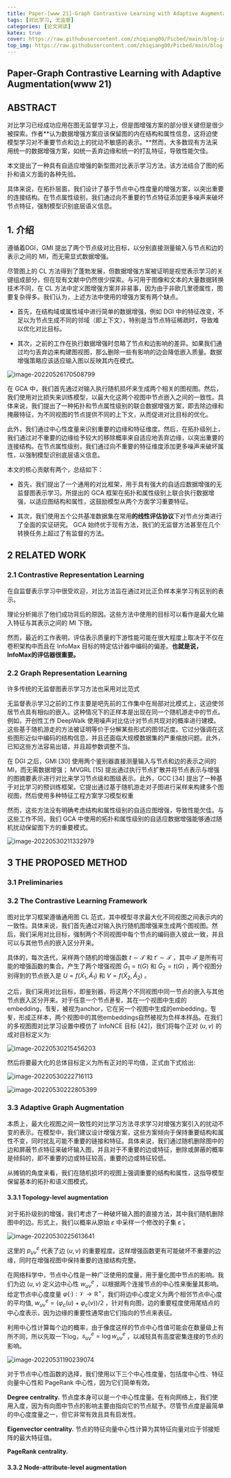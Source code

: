 ```yaml
---
title: Paper-[www 21]-Graph Contrastive Learning with Adaptive Augmentation
tags: [对比学习, 无监督]
categories: [论文阅读]
katex: true
cover: https://raw.githubusercontent.com/zhiqiang00/Picbed/main/blog-images/2022/03/20/b36a188093daf2e64a217a84bf183201-nKO_1QyFh9o-2edcfd.jpg
top_img: https://raw.githubusercontent.com/zhiqiang00/Picbed/main/blog-images/2022/03/20/9d2244833e878e2169062087c9ab0874-wallhaven-g72p87-af7e51.jpg
---
```


## Paper-Graph Contrastive Learning with Adaptive Augmentation(www 21)



## ABSTRACT

对比学习已经成功应用在图无监督学习上，但是图增强方案的部分很关键但是很少被探索。作者**认为数据增强方案应该保留图的内在结构和属性信息，这将迫使模型学习对不重要节点和边上的扰动不敏感的表示。**然而，大多数现有方法采用统一的数据增强方案，如统一丢弃边缘和统一的打乱特征，导致性能欠佳。

本文提出了一种具有自适应增强的新型图对比表示学习方法，该方法结合了图的拓扑和语义方面的各种先验。

具体来说，在拓扑层面，我们设计了基于节点中心性度量的增强方案，以突出重要的连接结构。在节点属性级别，我们通过向不重要的节点特征添加更多噪声来破坏节点特征，强制模型识别底层语义信息。

## 1. 介绍

遵循着DGI，GMI 提出了两个节点级对比目标，以分别直接测量输入与节点和边的表示之间的 MI，而无需显式数据增强。

尽管图上的 CL 方法得到了蓬勃发展，但数据增强方案被证明是视觉表示学习的关键组成部分，但在现有文献中仍然很少探索。与可用于图像和文本的大量数据转换技术不同，在 CL 方法中定义图增强方案并非易事，因为由于非欧几里德属性，图要复杂得多。我们认为，上述方法中使用的增强方案有两个缺点。

- 首先，在结构域或属性域中进行简单的数据增强，例如 DGI 中的特征改变，不足以为节点生成不同的邻域（即上下文），特别是当节点特征稀疏时，导致难以优化对比目标。

- 其次，之前的工作在执行数据增强时忽略了节点和边影响的差异。如果我们通过均匀丢弃边来构建图视图，那么删除一些有影响的边会降低嵌入质量。数据增强策略应该适应输入图以反映其内在模式。

![image-20220526170508799](https://raw.githubusercontent.com/zhiqiang00/Picbed/main/blog-images/2022/05/26/31a44e382be26c194591d6e9da932101-image-20220526170508799-9ffd4e.png)

在 GCA 中，我们首先通过对输入执行随机损坏来生成两个相关的图视图。然后，我们使用对比损失来训练模型，以最大化这两个视图中节点嵌入之间的一致性。具体来说，我们提出了一种拓扑和节点属性级别的联合数据增强方案，即去除边缘和掩蔽特征，为不同视图的节点提供不同的上下文，从而促进对比目标的优化。

此外，我们通过中心性度量来识别重要的边缘和特征维度。然后，在拓扑级别上，我们通过对不重要的边缘给予较大的移除概率来自适应地丢弃边缘，以突出重要的连接结构。在节点属性级别，我们通过向不重要的特征维度添加更多噪声来破坏属性，以强制模型识别底层语义信息。

本文的核心贡献有两个，总结如下：

- 首先，我们提出了一个通用的对比框架，用于具有强大的自适应数据增强的无监督图表示学习。所提出的 GCA 框架在拓扑和属性级别上联合执行数据增强，以适应图结构和属性，这鼓励模型从两个方面学习重要特征。

- 其次，我们使用五个公共基准数据集在常用**的线性评估协议**下对节点分类进行了全面的实证研究。 GCA 始终优于现有方法，我们的无监督方法甚至在几个转换任务上超过了有监督的方法。

## 2 RELATED WORK

### 2.1 Contrastive Representation Learning

在自监督表示学习中很受欢迎，对比方法旨在通过对比正负样本来学习有区别的表示。

理论分析揭示了他们成功背后的原因。这些方法中使用的目标可以看作是最大化输入特征与其表示之间的 MI 下限。

然而，最近的工作表明，评估表示质量的下游性能可能在很大程度上取决于不仅在卷积架构中而且在 InfoMax 目标的特定估计器中编码的偏差。**也就是说，InfoMax的评估器很重要。**

### 2.2 Graph Representation Learning

许多传统的无监督图表示学习方法也采用对比范式

无监督表示学习之前的工作主要是吧先前的工作集中在局部对比模式上，这迫使邻居节点具有相似的嵌入。这种情况下的正样本是出现在同一个随机游走中的节点。例如，开创性工作 DeepWalk 使用噪声对比估计对节点共现对的概率进行建模。这些基于随机游走的方法被证明等价于分解某些形式的图邻近度。它过分强调在这些图形近似中编码的结构信息，并且还面临大规模数据集的严重缩放问题。此外，已知这些方法容易出错，并且超参数调整不当。

在 DGI 之后，GMI [30] 使用两个鉴别器直接测量输入与节点和边的表示之间的 MI，而无需数据增强； MVGRL [15]  提出通过执行节点扩散并将节点表示与增强的图摘要表示进行对比来学习节点级和图级表示。此外，GCC [34]  提出了一种基于对比学习的预训练框架。它提出通过基于随机游走对子图进行采样来构建多个图视图，然后使用多种特征工程方案学习模型权重

然而，这些方法没有明确考虑结构和属性级别的自适应图增强，导致性能欠佳。与这些工作不同，我们 GCA  中使用的拓扑和属性级别的自适应数据增强能够通过随机扰动保留图下方的重要模式。

![image-20220530211332979](https://raw.githubusercontent.com/zhiqiang00/Picbed/main/blog-images/2022/05/30/24bddc93cacbd1f703e1228984a3feab-image-20220530211332979-bd6dd3.png)

## 3 THE PROPOSED METHOD

### 3.1 Preliminaries

### 3.2 The Contrastive Learning Framework

图对比学习框架遵循通用图 CL 范式，其中模型寻求最大化不同视图之间表示内的一致性。具体来说，我们首先通过对输入执行随机图增强来生成两个图视图。然后，我们采用对比目标，强制两个不同视图中每个节点的编码嵌入彼此一致，并且可以与其他节点的嵌入区分开来。

具体的，每次迭代，采样两个随机的增强函数 $t \sim \mathcal{T}$ 和  $t' \sim \mathcal T$ ，其中 $\mathcal T$ 是所有可能的增强函数的集合。产生了两个增强视图 $\widetilde G_1 = t(G)$ 和 $\widetilde G_2 = t(G)$ ，两个视图分别得到的节点嵌入是 $U=f(\widetilde X_1, \widetilde A_1)$ 和 $V=f(\widetilde X_2, \widetilde A_2)$ 。

之后，我们采用对比目标，即鉴别器，将这两个不同视图中同一节点的嵌入与其他节点嵌入区分开来。对于任意一个节点푣푖，其在一个视图中生成的embedding，풖푖，被视为anchor，它在另一个视图中生成的embedding，풗푖，形成正样本，两个视图中的其他embeddings自然被视为负样本样品。在我们的多视图图对比学习设置中模仿了 InfoNCE 目标 [42]，我们将每个正对 $(u,v)$ 的成对目标定义为:

![image-20220530215456203](https://raw.githubusercontent.com/zhiqiang00/Picbed/main/blog-images/2022/05/30/a869738db0228b8b229850399e10308d-image-20220530215456203-727721.png)

然后将要最大化的总体目标定义为所有正对的平均值，正式由下式给出:

![image-20220530222716113](https://raw.githubusercontent.com/zhiqiang00/Picbed/main/blog-images/2022/05/30/57c7207aedf926045ed6fcad268d5681-image-20220530222716113-2c7b52.png)

![image-20220530222805399](https://raw.githubusercontent.com/zhiqiang00/Picbed/main/blog-images/2022/05/30/0b538df3f9f79667ab833ae4b74b663d-image-20220530222805399-3d5dce.png)

### 3.3 Adaptive Graph Augmentation

本质上，最大化视图之间一致性的对比学习方法寻求学习对增强方案引入的扰动不变的表示。在模型中，我们建议设计增强方案，这些方案倾向于保持重要结构和属性不变，同时扰乱可能不重要的链接和特征。具体来说，我们通过随机删除图中的边和屏蔽节点特征来破坏输入图，并且对于不重要的边或特征，删除或屏蔽的概率是倾斜的，即不重要的边或特征较高，重要的边或特征较低。

从摊销的角度来看，我们在随机损坏的视图上强调重要的结构和属性，这指导模型保留基本的拓扑和语义图模式。

#### 3.3.1 Topology-level augmentation

对于拓扑级别的增强，我们考虑了一种破坏输入图的直接方法，其中我们随机删除图中的边。形式上，我们以概率从原始 $\varepsilon$ 中采样一个修改的子集 $\widetilde \varepsilon$ 。

![image-20220530225613641](https://raw.githubusercontent.com/zhiqiang00/Picbed/main/blog-images/2022/05/30/4d405fab761a72aba116b9672b90a177-image-20220530225613641-1cf64a.png)

这里的 $p^e_{uv}$ 代表了边 $(u,v)$ 的重要程度。这样增强函数更有可能破坏不重要的边缘，同时在增强视图中保持重要的连接结构完整。

在网络科学中，节点中心性是一种广泛使用的度量，用于量化图中节点的影响。我们为边 $(u,v)$ 定义边中心性 $w^e_{uv}$ ，以根据两个连接节点的中心性来衡量其影响。给定节点中心度度量 $\varphi(·):\mathcal V→ \mathbb R^+$，我们将边中心度定义为两个相邻节点中心度的平均值, $w_{uv}^e = (\varphi_c(u) + \varphi_c(v))/2$ ，针对有向图，边的重要程度使用尾结点的中心度表示，因为边缘的重要性通常由它们指向的节点来表征。

利用中心性计算每个边的概率，由于像度这样的节点中心性值可能会在数量级上有所不同，所以先取一下log，$s^e_{uv}=\log w^e_{uv}$ ，以减轻具有高度密集连接的节点的影响。

![image-20220531190239074](https://raw.githubusercontent.com/zhiqiang00/Picbed/main/blog-images/2022/05/31/784abb8ada15588471ba1ddb6a0bdd60-image-20220531190239074-cd4fbd.png)

对于节点中心性函数的选择，我们使用以下三个中心性度量，包括度中心性、特征向量中心性和 PageRank 中心性，因为它们简单有效。

**Degree centrality.** 节点度本身可以是一个中心性度量。在有向网络上，我们使用入度，因为有向图中节点的影响主要由指向它的节点赋予。尽管节点度是最简单的中心度度量之一，但它非常有效且具有启发性。

**Eigenvector centrality.** 节点的特征向量中心性计算为其特征向量对应于邻接矩阵的最大特征值。

**PageRank centrality.** 



#### 3.3.2 Node-attribute-level augmentation



